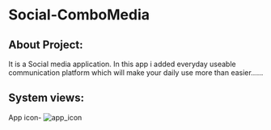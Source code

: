 # Social-ComboMedia

## About Project:
It is a Social media application. In this app i added everyday useable communication platform which will make your daily use more than easier......

## System views:
App icon-
![app_icon](https://user-images.githubusercontent.com/59596434/95188410-2cca5300-07ee-11eb-87cd-aa678efa3b3b.png)






